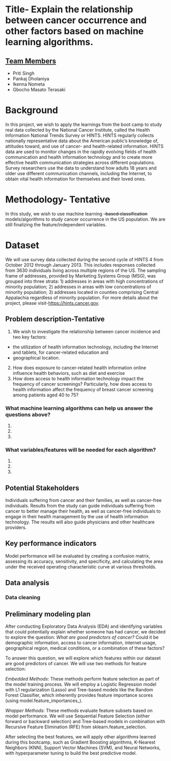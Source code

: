 # Title- Explain the relationship between cancer occurrence and other factors based on machine learning algorithms.  
## <u> Team Members </u>
- Priti Singh
- Pankaj Dholaniya
- Ikenna Nometa
- Gbocho Masato Terasaki

# Background
In this project, we wish to apply the learnings from the boot camp to study real data collected by the National Cancer Institute, called the Health Information National Trends Survey or HINTS.
HINTS regularly collects nationally representative data about the American public’s knowledge of, attitudes toward, and use of cancer- and health-related information. HINTS data are used to monitor changes in the rapidly evolving fields of health communication and health information technology and to create more effective health communication strategies across different populations. Survey researchers use the data to understand how adults 18 years and older use different communication channels, including the Internet, to obtain vital health information for themselves and their loved ones. 

# Methodology- Tentative

In this study, we wish to use machine learning ~~-based classification~~ models/algorithms to study cancer occurrence in the US population. We are still finalizing the feature/independent variables.

# Dataset
We will use survey data collected during the second cycle of HINTS 4 from October 2012 through January 2013. This includes responses collected from 3630 individuals living across multiple regions of the US. The sampling frame of addresses, provided by Marketing Systems Group (MSG), was grouped into three strata: 1) addresses in areas with high concentrations of minority population; 2) addresses in areas with low concentrations of minority population; 3) addresses located in counties comprising Central Appalachia regardless of minority population. For more details about the project, please visit-https://hints.cancer.gov.

## Problem description-Tentative 
1. We wish to investigate the relationship between cancer incidence and two key factors: 
  - the utilization of health information technology, including the Internet and tablets, for cancer-related education and
  - geographical location.
2. How does exposure to cancer-related health information online influence health behaviors, such as diet and exercise
3. How does access to health information technology impact the frequency of cancer screenings? Particularly, how does access to health information affect the frequency of breast cancer screening among patients aged 40 to 75?

### What machine learning algorithms can help us answer the questions above?
1.
2.
3.
### What variables/features will be needed for each algorithm?
1.
2.
3.

## Potential Stakeholders
Individuals suffering from cancer and their families, as well as cancer-free individuals. Results from the study can guide individuals suffering from cancer to better manage their health, as well as cancer-free individuals to engage in their health management by the use of health information technology. The results will also guide physicians and other healthcare providers.

## Key performance indicators 
Model performance will be evaluated by creating a confusion matrix, assessing its accuracy, sensitivity, and specificity, and calculating the area under the received operating characteristic curve at various thresholds.

## Data analysis 
### Data cleaning




## Preliminary modeling plan
After conducting Exploratory Data Analysis (EDA) and identifying variables that could potentially explain whether someone has had cancer, we decided to explore the question: *What are good predictors of cancer?* Could it be demographic information, access to cancer information, internet usage, geographical region, medical conditions, or a combination of these factors?

To answer this question, we will explore which features within our dataset are good predictors of cancer. We will use two methods for feature selection:

*Embedded Methods*: These methods perform feature selection as part of the model training process. We will employ a Logistic Regression model with L1 regularization (Lasso) and Tree-based models like the Random Forest Classifier, which inherently provides feature importance scores (using model.feature_importances_).

*Wrapper Methods*: These methods evaluate feature subsets based on model performance. We will use Sequential Feature Selection (either forward or backward selection) and Tree-based models in combination with Recursive Feature Elimination (RFE) from sklearn.feature_selection.

After selecting the best features, we will apply other algorithms learned during this bootcamp, such as Gradient Boosting algorithms, K-Nearest Neighbors (KNN), Support Vector Machines (SVM), and Neural Networks, with hyperparameter tuning to build the best predictive model.
